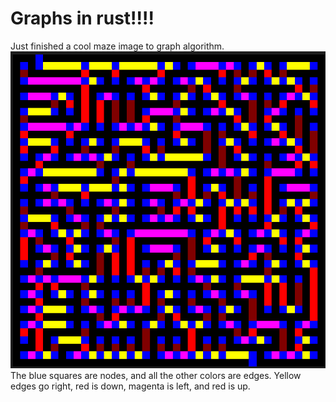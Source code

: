 # Graphs in rust!!!!

Just finished a cool maze image to graph algorithm.
![Normal path with screenshot (because normal_solved is to small for md)](normal_with_path_screenshot.png)
The blue squares are nodes, and all the other colors are edges. Yellow edges go right, red is down, magenta is left, and red is up.
